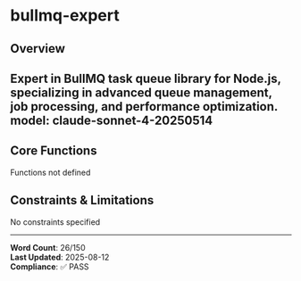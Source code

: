 # bullmq-expert

## Overview

Expert in BullMQ task queue library for Node.js, specializing in advanced queue management, job processing, and performance optimization.
model: claude-sonnet-4-20250514
---

## Core Functions

Functions not defined

## Constraints & Limitations

No constraints specified



---
**Word Count**: 26/150  
**Last Updated**: 2025-08-12  
**Compliance**: ✅ PASS